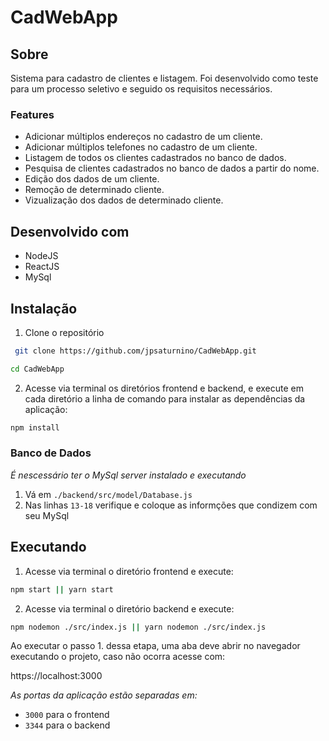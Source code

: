 # CadWebApp

## Sobre

Sistema para cadastro de clientes e listagem. Foi desenvolvido como teste para um processo seletivo e seguido os requisitos necessários.

### Features

- Adicionar múltiplos endereços no cadastro de um cliente.
- Adicionar múltiplos telefones no cadastro de um cliente.
- Listagem de todos os clientes cadastrados no banco de dados.
- Pesquisa de clientes cadastrados no banco de dados a partir do nome.
- Edição dos dados de um cliente.
- Remoção de determinado cliente.
- Vizualização dos dados de determinado cliente.

## Desenvolvido com

- NodeJS
- ReactJS
- MySql

## Instalação

1. Clone o repositório

```sh
 git clone https://github.com/jpsaturnino/CadWebApp.git
```

```sh
cd CadWebApp
```

2. Acesse via terminal os diretórios frontend e backend, e execute em cada diretório a linha de comando para instalar as dependências da aplicação:

```sh
npm install
```

### Banco de Dados

_É nescessário ter o MySql server instalado e executando_

1. Vá em `./backend/src/model/Database.js`
2. Nas linhas `13-18` verifique e coloque as informções que condizem com seu MySql

## Executando

1. Acesse via terminal o diretório frontend e execute:

```sh
npm start || yarn start
```

2. Acesse via terminal o diretório backend e execute:

```sh
npm nodemon ./src/index.js || yarn nodemon ./src/index.js
```

Ao executar o passo 1. dessa etapa, uma aba deve abrir no navegador executando o projeto, caso não ocorra acesse com:

https://localhost:3000

_As portas da aplicação estão separadas em:_

- `3000` para o frontend
- `3344` para o backend
